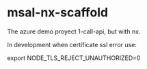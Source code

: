 # msal-nx-scaffold

The azure demo proyect 1-call-api, but with nx.

In development when certificate ssl error use:

export NODE_TLS_REJECT_UNAUTHORIZED=0
